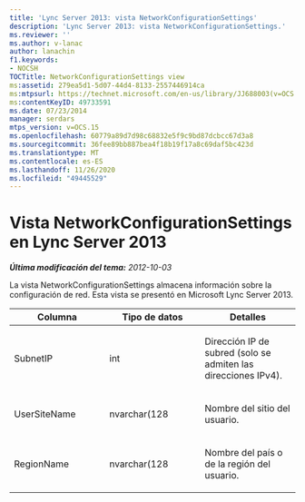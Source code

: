 ```yaml
---
title: 'Lync Server 2013: vista NetworkConfigurationSettings'
description: 'Lync Server 2013: vista NetworkConfigurationSettings.'
ms.reviewer: ''
ms.author: v-lanac
author: lanachin
f1.keywords:
- NOCSH
TOCTitle: NetworkConfigurationSettings view
ms:assetid: 279ea5d1-5d07-44d4-8133-2557446914ca
ms:mtpsurl: https://technet.microsoft.com/en-us/library/JJ688003(v=OCS.15)
ms:contentKeyID: 49733591
ms.date: 07/23/2014
manager: serdars
mtps_version: v=OCS.15
ms.openlocfilehash: 60779a89d7d98c68832e5f9c9bd87dcbcc67d3a8
ms.sourcegitcommit: 36fee89bb887bea4f18b19f17a8c69daf5bc423d
ms.translationtype: MT
ms.contentlocale: es-ES
ms.lasthandoff: 11/26/2020
ms.locfileid: "49445529"
---
```

# <a name="networkconfigurationsettings-view-in-lync-server-2013"></a>Vista NetworkConfigurationSettings en Lync Server 2013

<div data-xmlns="http://www.w3.org/1999/xhtml">

<div class="topic" data-xmlns="http://www.w3.org/1999/xhtml" data-msxsl="urn:schemas-microsoft-com:xslt" data-cs="https://msdn.microsoft.com/">

<div data-asp="https://msdn2.microsoft.com/asp">



</div>

<div id="mainSection">

<div id="mainBody">

<span> </span>

_**Última modificación del tema:** 2012-10-03_

La vista NetworkConfigurationSettings almacena información sobre la configuración de red. Esta vista se presentó en Microsoft Lync Server 2013.


<table>
<colgroup>
<col style="width: 33%" />
<col style="width: 33%" />
<col style="width: 33%" />
</colgroup>
<thead>
<tr class="header">
<th>Columna</th>
<th>Tipo de datos</th>
<th>Detalles</th>
</tr>
</thead>
<tbody>
<tr class="odd">
<td><p>SubnetIP</p></td>
<td><p>int</p></td>
<td><p>Dirección IP de subred (solo se admiten las direcciones IPv4).</p></td>
</tr>
<tr class="even">
<td><p>UserSiteName</p></td>
<td><p>nvarchar(128</p></td>
<td><p>Nombre del sitio del usuario.</p></td>
</tr>
<tr class="odd">
<td><p>RegionName</p></td>
<td><p>nvarchar(128</p></td>
<td><p>Nombre del país o de la región del usuario.</p></td>
</tr>
</tbody>
</table>


</div>

<span> </span>

</div>

</div>

</div>

